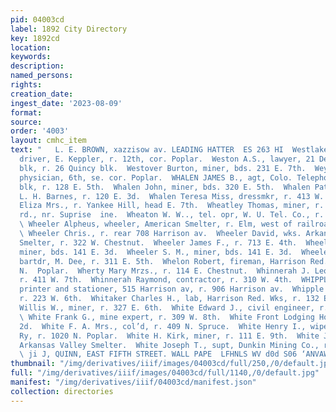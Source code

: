 ```yaml
---
pid: 04003cd
label: 1892 City Directory
key: 1892cd
location: 
keywords: 
description: 
named_persons: 
rights: 
creation_date: 
ingest_date: '2023-08-09'
format: 
source: 
order: '4003'
layout: cmhc_item
text: "   L. E. BROWN, xazzisow av. LEADING HATTER  ES 263 HI  Westlake Plummer P.,
  driver, E. Keppler, r. 12th, cor. Poplar.  Weston A.S., lawyer, 21 De Maineville
  blk, r. 26 Quincy blk.  Westover Burton, miner, bds. 231 E. 7th.  Weyand I. S.,
  physician, 6th, se. cor. Poplar.  WHALEN JAMES B., agt, Colo. Telephone Co., Quincy
  blk, r. 128 E. 5th.  Whalen John, miner, bds. 320 E. 5th.  Whalen Patrick, lab,
  L. H. Barnes, r. 120 E. 3d.  Whalen Teresa Miss, dressmkr, r. 413 W. 4th.  Wheatley
  Eliza Mrs., r. Yankee Hill, head E. 7th.  Wheatley Thomas, miner, r. Strayhorse
  rd., nr. Suprise  ine.  Wheaton W. W.., tel. opr, W. U. Tel. Co., r. Clarendon blk.
  \ Wheeler Alpheus, wheeler, American Smelter, r. Elm, west of railroad crossing.
  \ Wheeler Chris., r. rear 708 Harrison av.  Wheeler David, wks. Arkansas Valley
  Smelter, r. 322 W. Chestnut.  Wheeler James F., r. 713 E. 4th.  Wheeler Michael,
  miner, bds. 141 E. 3d.  Wheeler S. M., miner, bds. 141 E. 3d.  Wheeler W. Scott,
  bartdr, M. Dee, r. 311 E. 5th.  Whelon Robert, fireman, Harrison Red. Wks, r. 525
  N.  Poplar.  Wherty Mary Mrzs., r. 114 E. Chestnut.  Whinnerah J. Leonard, machinist,
  r. 411 W. 7th.  Whinnerah Raymond, contractor, r. 310 W. 4th.  WHIPPLE C. H. S.,
  printer and stationer, 515 Harrison av, r. 906 Harrison av.  Whipple H. R. Mrs..
  r. 223 W. 6th.  Whitaker Charles H., lab, Harrison Red. Wks, r. 132 E. 2d.  Whitcomb
  Willis W., miner, r. 327 E. 6th.  White Edward J., civil engineer, r. 600 E. 8th.
  \ White Frank G., mine expert, r. 309 W. 8th.  White Front Lodging House, 127 W.
  2d.  White F. A. Mrs., col’d, r. 409 N. Spruce.  White Henry I., wiper, Colo. Mid.
  Ry, r. 1020 N. Poplar.  White H. Kirk, miner, r. 111 E. 9th.  White Joseph H., wks.
  Arkansas Valley Smelter.  White Joseph T., supt, Dunkin Mining Co., r. 143 W. 9th.
  \ ji J, QUINN, EAST FIFTH STREET. WALL PAPE  LFHNLS WV d0d S06 ‘ANVAWOD 1¥09 JT1IAQV31 "
thumbnail: "/img/derivatives/iiif/images/04003cd/full/250,/0/default.jpg"
full: "/img/derivatives/iiif/images/04003cd/full/1140,/0/default.jpg"
manifest: "/img/derivatives/iiif/04003cd/manifest.json"
collection: directories
---
```

